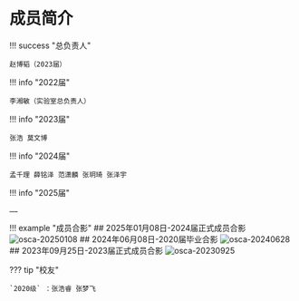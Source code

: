 # 成员简介

!!! success "总负责人"
    
    赵博韬（2023届）

!!! info "2022届"
    
    李湘敏（实验室总负责人）

!!! info "2023届"

    张浩 莫文博

!!! info "2024届"

    孟千理 薛铭泽 范潇麟 张玥琦 张泽宇

!!! info "2025届"

    ……


!!! example "成员合影"
    ## 2025年01月08日-2024届正式成员合影
    ![osca-20250108](./osca-20250108.png)
    ## 2024年06月08日-2020届毕业合影
    ![osca-20240628](./osca-20240628.jpg)
    ## 2023年09月25日-2023届正式成员合影
    ![osca-20230925](./osca-20230925.png)

??? tip  "校友"

    `2020级` ：张浩睿 张梦飞